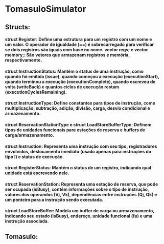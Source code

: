 # TomasuloSimulator

## Structs:
#### struct Register: Define uma estrutura para um registro com um nome e um valor. O operador de igualdade (==) é sobrecarregado para verificar se dois registros são iguais com base no nome. vector<Register> regs; e vector<Register> memory;: São vetores que armazenam registros e memória, respectivamente.

#### struct InstructionStatus: Mantém o status de uma instrução, como quando foi emitida (issue), quando começou a execução (executionStart), quando terminou a execução (executionComplete), quando escreveu de volta (writeBack) e quantos ciclos de execução restam (executionCyclesRemaining).

#### struct InstructionType: Define constantes para tipos de instrução, como multiplicação, subtração, adição, divisão, carga, desvio condicional e armazenamento.

#### struct ReservationStationType e struct LoadStoreBufferType: Definem tipos de unidades funcionais para estações de reserva e buffers de carga/armazenamento.

#### struct Instruction: Representa uma instrução com seu tipo, registradores envolvidos, deslocamento imediato (usado apenas para instruções do tipo I) e status de execução.

#### struct RegisterStatus: Mantém o status de um registro, indicando qual unidade está escrevendo nele.

#### struct ReservationStation: Representa uma estação de reserva, que pode ser ocupada (isBusy), contém informações sobre o tipo de instrução, valores dos operandos (Vj, Vk), dependências entre instruções (Qj, Qk) e um ponteiro para a instrução sendo executada.

#### struct LoadStoreBuffer: Modela um buffer de carga ou armazenamento, indicando seu estado (isBusy), endereço, unidade funcional (fu) e uma instrução associada.

## Tomasulo:

####
